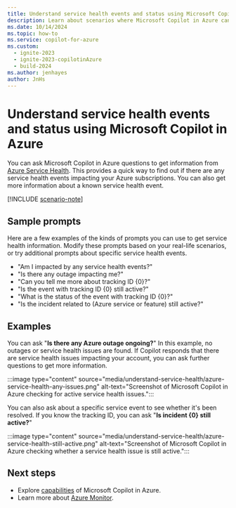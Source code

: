```yaml
---
title: Understand service health events and status using Microsoft Copilot in Azure
description: Learn about scenarios where Microsoft Copilot in Azure can provide information about service health events.
ms.date: 10/14/2024
ms.topic: how-to
ms.service: copilot-for-azure
ms.custom:
  - ignite-2023
  - ignite-2023-copilotinAzure
  - build-2024
ms.author: jenhayes
author: JnHs
---
```


# Understand service health events and status using Microsoft Copilot in Azure

You can ask Microsoft Copilot in Azure questions to get information from [Azure Service Health](/azure/service-health/overview). This provides a quick way to find out if there are any service health events impacting your Azure subscriptions. You can also get more information about a known service health event.

[!INCLUDE [scenario-note](includes/scenario-note.md)]



## Sample prompts

Here are a few examples of the kinds of prompts you can use to get service health information. Modify these prompts based on your real-life scenarios, or try additional prompts about specific service health events.

- "Am I impacted by any service health events?"
- "Is there any outage impacting me?"
- "Can you tell me more about tracking ID {0}?"
- "Is the event with tracking ID {0} still active?"
- "What is the status of the event with tracking ID {0}?"
- "Is the incident related to (Azure service or feature) still active?"

## Examples

You can ask "**Is there any Azure outage ongoing?**" In this example, no outages or service health issues are found. If Copilot responds that there are service health issues impacting your account, you can ask further questions to get more information.

:::image type="content" source="media/understand-service-health/azure-service-health-any-issues.png" alt-text="Screenshot of Microsoft Copilot in Azure checking for active service health issues.":::

You can also ask about a specific service event to see whether it's been resolved. If you know the tracking ID, you can ask "**Is incident {0} still active?**"

:::image type="content" source="media/understand-service-health/azure-service-health-still-active.png" alt-text="Screenshot of Microsoft Copilot in Azure checking whether a service health issue is still active.":::

## Next steps

- Explore [capabilities](capabilities.md) of Microsoft Copilot in Azure.
- Learn more about [Azure Monitor](/azure/azure-monitor/).
